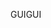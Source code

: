 <span data-ttu-id="98de8-101">GUI</span><span class="sxs-lookup"><span data-stu-id="98de8-101">GUI</span></span>